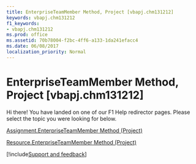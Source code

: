 ```yaml
---
title: EnterpriseTeamMember Method, Project [vbapj.chm131212]
keywords: vbapj.chm131212
f1_keywords:
- vbapj.chm131212
ms.prod: office
ms.assetid: 70b78004-f2bc-4ff6-a133-1da241efacc4
ms.date: 06/08/2017
localization_priority: Normal
---
```



# EnterpriseTeamMember Method, Project [vbapj.chm131212]

Hi there! You have landed on one of our F1 Help redirector pages. Please select the topic you were looking for below.

[Assignment.EnterpriseTeamMember Method (Project)](https://msdn.microsoft.com/library/706a7f8b-b545-7398-7c09-f29f6b8d225d%28Office.15%29.aspx)

[Resource.EnterpriseTeamMember Method (Project)](https://msdn.microsoft.com/library/a89acb10-02c3-0e2d-66b2-2d448514d919%28Office.15%29.aspx)

[!include[Support and feedback](~/includes/feedback-boilerplate.md)]